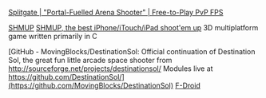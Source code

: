
[Splitgate | "Portal-Fuelled Arena Shooter" | Free-to-Play PvP FPS](https://www.splitgate.com/)

[SHMUP](https://github.com/fabiensanglard/Shmup)
[SHMUP, the best iPhone/iTouch/iPad shoot'em up](https://fabiensanglard.net/shmup/)
3D multiplatform game written primarily in C

[GitHub - MovingBlocks/DestinationSol: Official continuation of Destination Sol, the great fun little arcade space shooter from http://sourceforge.net/projects/destinationsol/ Modules live at https://github.com/DestinationSol/](https://github.com/MovingBlocks/DestinationSol)
[F-Droid](https://www.f-droid.org/app/com.miloshpetrov.sol2.android)
